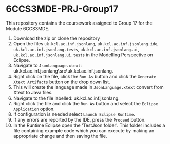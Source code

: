# 6CCS3MDE-PRJ-Group17
This repository contains the coursework assigned to Group 17 for the Module 6CCS3MDE.
1. Download the zip or clone the repository
2. Open the files `uk.kcl.ac.inf.jsonlang`, `uk.kcl.ac.inf.jsonlang.ide`, `uk.kcl.ac.inf.jsonlang.tests`, `uk.kcl.ac.inf.jsonlang.ui`, `uk.kcl.ac.inf.jsonlang.ui.tests` in the Modelling Perspective on Eclipse.
3. Navigate to `JsonLanguage.xtext`: uk.kcl.ac.inf.jsonlang\src\uk.kcl.ac.inf.jsonlang.
4. Right click on the file, click the `Run As` button and click the `Generate Xtext Artifacts` button on the drop down list.
5. This will create the language made in `JsonLanguage.xtext` convert from Xtext to Java files.
6. Navigate to the file labelled: uk.kcl.ac.inf.jsonlang. 
7. Right click the file and click the `Run As` button and select the `Eclipse Application` option.
8. If configuration is needed select `Launch Eclipse Runtime`.
9. If any errors are reported by the IDE, press the `Proceed` button.
10. In the Runtime Eclipse open the 'TestJson folder'. This folder includes a file containing example code which you can execute by making an appropriate change and then saving the file.

